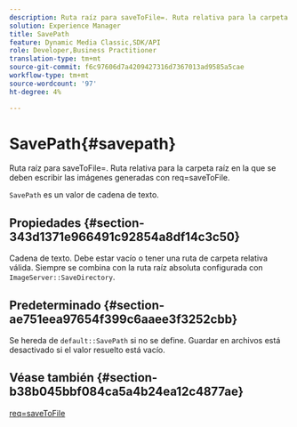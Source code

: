 ```yaml
---
description: Ruta raíz para saveToFile=. Ruta relativa para la carpeta raíz en la que se deben escribir las imágenes generadas con req=saveToFile.
solution: Experience Manager
title: SavePath
feature: Dynamic Media Classic,SDK/API
role: Developer,Business Practitioner
translation-type: tm+mt
source-git-commit: f6c97606d7a4209427316d7367013ad9585a5cae
workflow-type: tm+mt
source-wordcount: '97'
ht-degree: 4%

---
```



# SavePath{#savepath}

Ruta raíz para saveToFile=. Ruta relativa para la carpeta raíz en la que se deben escribir las imágenes generadas con req=saveToFile.

`SavePath` es un valor de cadena de texto.

## Propiedades {#section-343d1371e966491c92854a8df14c3c50}

Cadena de texto. Debe estar vacío o tener una ruta de carpeta relativa válida. Siempre se combina con la ruta raíz absoluta configurada con `ImageServer::SaveDirectory`.

## Predeterminado {#section-ae751eea97654f399c6aaee3f3252cbb}

Se hereda de `default::SavePath` si no se define. Guardar en archivos está desactivado si el valor resuelto está vacío.

## Véase también {#section-b38b045bbf084ca5a4b24ea12c4877ae}

[req=saveToFile](../../../../../is-api/http-ref/image-serving-api-ref/c-http-protocol-reference/c-command-reference/r-req/r-req.md#reference-907cdb4a97034db7ad94695f25552e76)

